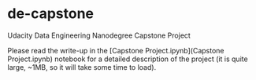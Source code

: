 # de-capstone
Udacity Data Engineering Nanodegree Capstone Project

Please read the write-up in the [Capstone Project.ipynb](Capstone Project.ipynb) notebook for a detailed description of the project (it is quite large, ~1MB, so it will take some time to load).
